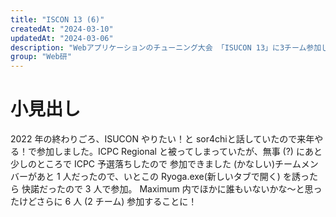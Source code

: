 ```yaml
---
title: "ISCON 13 (6)"
createdAt: "2024-03-10"
updatedAt: "2024-03-06"
description: "Webアプリケーションのチューニング大会 「ISUCON 13」に3チーム参加しうち1チームが学生5位・総合25位という成績を収めました"
group: "Web研"
---
```

# 小見出し
2022 年の終わりごろ、ISUCON やりたい！と sor4chiと話していたので来年やる！で参加しました。ICPC Regional と被ってしまっていたが、無事 (?) にあと少しのところで ICPC 予選落ちしたので
参加できました (かなしい)チームメンバーがあと 1 人だったので、いとこの Ryoga.exe(新しいタブで開く) を誘ったら
快諾だったので 3 人で参加。
Maximum 内でほかに誰もいないかな～と思ったけどさらに 6 人 (2 チーム) 参加することに！
